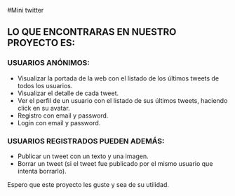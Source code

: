 #Mini twitter
## LO QUE ENCONTRARAS EN NUESTRO PROYECTO ES:

### USUARIOS ANÓNIMOS:

- 	Visualizar la portada de la web con el listado de los últimos tweets de todos los usuarios.
- 	Visualizar el detalle de cada tweet.
- 	Ver el perfil de un usuario con el listado de sus últimos tweets, haciendo click en su avatar.
- 	Registro con email y password.
- 	Login con email y password.

### USUARIOS REGISTRADOS PUEDEN ADEMÁS:

-	Publicar un tweet con un texto y una imagen.
- 	Borrar un tweet (si el tweet fue publicado por el mismo usuario que intenta borrarlo).

<P>
Espero que este proyecto les guste y sea de su utilidad.
</P>

